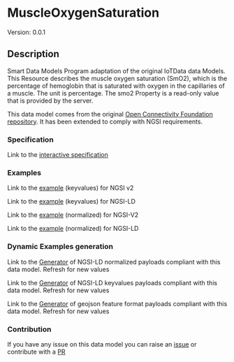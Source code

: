 # MuscleOxygenSaturation
Version: 0.0.1

## Description 

Smart Data Models Program adaptation of the original IoTData data Models. This Resource describes the muscle oxygen saturation (SmO2), which is the percentage of hemoglobin that is saturated with oxygen in the capillaries of a muscle.  The unit is percentage.  The smo2 Property is a read-only value that is provided by the server.

This data model comes from the original [Open Connectivity Foundation repository](https://github.com/openconnectivityfoundation/IoTDataModels). It has been extended to comply with NGSI requirements.
### Specification

Link to the [interactive specification](https://swagger.lab.fiware.org/?url=https://smart-data-models.github.io/dataModel.OCF/MuscleOxygenSaturation/swagger.yaml)
### Examples

Link to the [example](https://smart-data-models.github.io/dataModel.OCF/MuscleOxygenSaturation/examples/example.json) (keyvalues) for NGSI v2

Link to the [example](https://smart-data-models.github.io/dataModel.OCF/MuscleOxygenSaturation/examples/example.jsonld) (keyvalues) for NGSI-LD

Link to the [example](https://smart-data-models.github.io/dataModel.OCF/MuscleOxygenSaturation/examples/example-normalized.json) (normalized) for NGSI-V2

Link to the [example](https://smart-data-models.github.io/dataModel.OCF/MuscleOxygenSaturation/examples/example-normalized.jsonld) (normalized) for NGSI-LD
### Dynamic Examples generation

Link to the [Generator](https://smartdatamodels.org/extra/ngsi-ld_generator.php?schemaUrl=https://raw.githubusercontent.com/smart-data-models/dataModel.OCF/master/MuscleOxygenSaturation/schema.json&email=info@smartdatamodels.org) of NGSI-LD normalized payloads compliant with this data model. Refresh for new values

Link to the [Generator](https://smartdatamodels.org/extra/ngsi-ld_generator_keyvalues.php?schemaUrl=https://raw.githubusercontent.com/smart-data-models/dataModel.OCF/master/MuscleOxygenSaturation/schema.json&email=info@smartdatamodels.org) of NGSI-LD keyvalues payloads compliant with this data model. Refresh for new values

Link to the [Generator](https://smartdatamodels.org/extra/geojson_features_generator.php?schemaUrl=https://raw.githubusercontent.com/smart-data-models/dataModel.OCF/master/MuscleOxygenSaturation/schema.json&email=info@smartdatamodels.org) of geojson feature format payloads compliant with this data model. Refresh for new values
### Contribution

 If you have any issue on this data model you can raise an [issue](https://github.com/smart-data-models/dataModel.OCF/issues)  or contribute with a [PR](https://github.com/smart-data-models/dataModel.OCF/pulls)